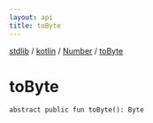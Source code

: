 ```yaml
---
layout: api
title: toByte
---
```

[stdlib](../../index.html) / [kotlin](../index.html) / [Number](index.html) / [toByte](toByte.html)

# toByte

```
abstract public fun toByte(): Byte
```
